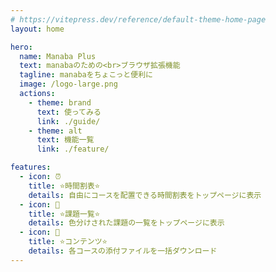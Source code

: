 ```yaml
---
# https://vitepress.dev/reference/default-theme-home-page
layout: home

hero:
  name: Manaba Plus
  text: manabaのための<br>ブラウザ拡張機能
  tagline: manabaをちょこっと便利に
  image: /logo-large.png
  actions:
    - theme: brand
      text: 使ってみる
      link: ./guide/
    - theme: alt
      text: 機能一覧
      link: ./feature/

features:
  - icon: ⏰
    title: ⭐️時間割表⭐️
    details: 自由にコースを配置できる時間割表をトップページに表示
  - icon: 📝
    title: ⭐️課題一覧⭐️
    details: 色分けされた課題の一覧をトップページに表示
  - icon: 📁
    title: ⭐️コンテンツ⭐️
    details: 各コースの添付ファイルを一括ダウンロード
---
```

